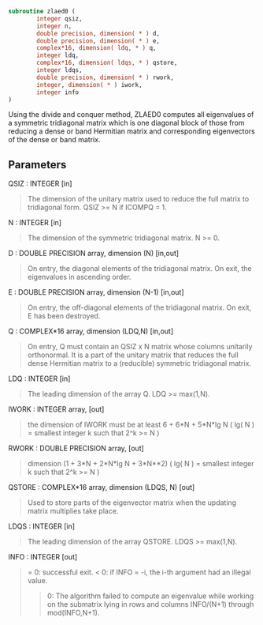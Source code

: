 ```fortran
subroutine zlaed0 (
        integer qsiz,
        integer n,
        double precision, dimension( * ) d,
        double precision, dimension( * ) e,
        complex*16, dimension( ldq, * ) q,
        integer ldq,
        complex*16, dimension( ldqs, * ) qstore,
        integer ldqs,
        double precision, dimension( * ) rwork,
        integer, dimension( * ) iwork,
        integer info
)
```

Using the divide and conquer method, ZLAED0 computes all eigenvalues
of a symmetric tridiagonal matrix which is one diagonal block of
those from reducing a dense or band Hermitian matrix and
corresponding eigenvectors of the dense or band matrix.

## Parameters
QSIZ : INTEGER [in]
> The dimension of the unitary matrix used to reduce
> the full matrix to tridiagonal form.  QSIZ >= N if ICOMPQ = 1.

N : INTEGER [in]
> The dimension of the symmetric tridiagonal matrix.  N >= 0.

D : DOUBLE PRECISION array, dimension (N) [in,out]
> On entry, the diagonal elements of the tridiagonal matrix.
> On exit, the eigenvalues in ascending order.

E : DOUBLE PRECISION array, dimension (N-1) [in,out]
> On entry, the off-diagonal elements of the tridiagonal matrix.
> On exit, E has been destroyed.

Q : COMPLEX\*16 array, dimension (LDQ,N) [in,out]
> On entry, Q must contain an QSIZ x N matrix whose columns
> unitarily orthonormal. It is a part of the unitary matrix
> that reduces the full dense Hermitian matrix to a
> (reducible) symmetric tridiagonal matrix.

LDQ : INTEGER [in]
> The leading dimension of the array Q.  LDQ >= max(1,N).

IWORK : INTEGER array, [out]
> the dimension of IWORK must be at least
> 6 + 6\*N + 5\*N\*lg N
> ( lg( N ) = smallest integer k
> such that 2^k >= N )

RWORK : DOUBLE PRECISION array, [out]
> dimension (1 + 3\*N + 2\*N\*lg N + 3\*N\*\*2)
> ( lg( N ) = smallest integer k
> such that 2^k >= N )

QSTORE : COMPLEX\*16 array, dimension (LDQS, N) [out]
> Used to store parts of
> the eigenvector matrix when the updating matrix multiplies
> take place.

LDQS : INTEGER [in]
> The leading dimension of the array QSTORE.
> LDQS >= max(1,N).

INFO : INTEGER [out]
> = 0:  successful exit.
> < 0:  if INFO = -i, the i-th argument had an illegal value.
> > 0:  The algorithm failed to compute an eigenvalue while
> working on the submatrix lying in rows and columns
> INFO/(N+1) through mod(INFO,N+1).

